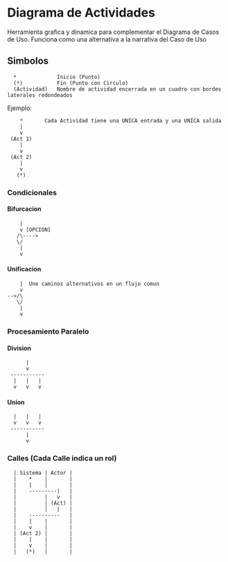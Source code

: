 # Diagrama de Actividades

Herramienta grafica y dinamica para complementar el Diagrama de Casos de Uso.
Funciona como una alternativa a la narrativa del Caso de Uso

## Simbolos

```
  *             Inicio (Punto)
  (*)           Fin (Punto con Circulo)
  (Actividad)   Nombre de actividad encerrada en un cuadro con bordes laterales redondeados
```

Ejemplo:

```
    *       Cada Actividad tiene una UNICA entrada y una UNICA salida
    |
    v
 (Act 1)
    |
    v
 (Act 2)
    |
    v
   (*)
```

### Condicionales

#### Bifurcacion

```
    |
    v [OPCION]
   /\---->
   \/
    |
    v
```

#### Unificacion

```
    |  Une caminos alternativos en un flujo comun
    v
-->/\
   \/
    |
    v
```

### Procesamiento Paralelo

#### Division

```
      |
      v
 -----------
  |   |   |
  v   v   v
```

#### Union

```
  |   |   |
  v   v   v
 -----------
      |
      v
```

### Calles (Cada Calle indica un rol)

```
  | Sistema | Actor |
  |    *    |       |
  |    |    |       |
  |    ---------|   |
  |         |   v   |
  |         | (Act) |
  |         |   |   |
  |    ----------   |
  |    |    |       |
  |    v    |       |
  | (Act 2) |       |
  |    |    |       |
  |    v    |       |
  |   (*)   |       |
```


